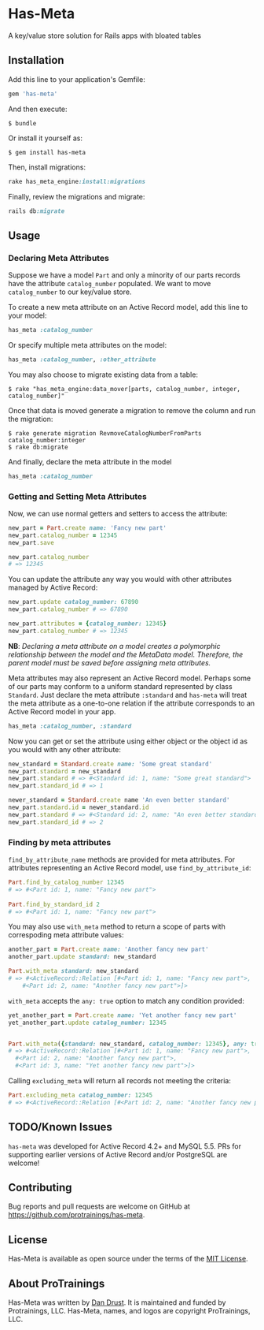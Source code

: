 # Has-Meta

A key/value store solution for Rails apps with bloated tables

## Installation

Add this line to your application's Gemfile:

```ruby
gem 'has-meta'
```

And then execute:

    $ bundle

Or install it yourself as:

    $ gem install has-meta
    
Then, install migrations: 

```ruby
rake has_meta_engine:install:migrations
```

Finally, review the migrations and migrate:

```ruby
rails db:migrate
```

## Usage

### Declaring Meta Attributes

Suppose we have a model `Part` and only a minority of our parts records have the attribute `catalog_number` populated.  We want to move `catalog_number` to our key/value store.

To create a new meta attribute on an Active Record model, add this line to your model:

```ruby
has_meta :catalog_number
```

Or specify multiple meta attributes on the model:

```ruby
has_meta :catalog_number, :other_attribute
```

You may also choose to migrate existing data from a table:

    $ rake "has_meta_engine:data_mover[parts, catalog_number, integer, catalog_number]"
    
Once that data is moved generate a migration to remove the column and run the migration:

    $ rake generate migration RevmoveCatalogNumberFromParts catalog_number:integer
    $ rake db:migrate
    
And finally, declare the meta attribute in the model

```ruby
has_meta :catalog_number
```

### Getting and Setting Meta Attributes

Now, we can use normal getters and setters to access the attribute:

```ruby
new_part = Part.create name: 'Fancy new part'  
new_part.catalog_number = 12345  
new_part.save

new_part.catalog_number  
# => 12345
```

You can update the attribute any way you would with other attributes managed by Active Record:

```ruby
new_part.update catalog_number: 67890  
new_part.catalog_number # => 67890  

new_part.attributes = {catalog_number: 12345}  
new_part.catalog_number # => 12345  
```

**NB**: _Declaring a meta attribute on a model creates a polymorphic relationship between the model and the MetaData model. Therefore, the parent model must be saved before assigning meta attributes._

Meta attributes may also represent an Active Record model. Perhaps some of our parts may conform to a uniform standard represented by class `Standard`.  Just declare the meta attribute `:standard` and `has-meta` will treat the meta attribute as a one-to-one relation if the attribute corresponds to an Active Record model in your app.

```ruby
has_meta :catalog_number, :standard
```

Now you can get or set the attribute using either object or the object id as you would with any other attribute:

```ruby
new_standard = Standard.create name: 'Some great standard'  
new_part.standard = new_standard  
new_part.standard # => #<Standard id: 1, name: "Some great standard">  
new_part.standard_id # => 1  

newer_standard = Standard.create name 'An even better standard'  
new_part.standard.id = newer_standard.id  
new_part.standard # => #<Standard id: 2, name: "An even better standard">  
new_part.standard_id # => 2  
```

### Finding by meta attributes

`find_by_attribute_name` methods are provided for meta attributes.  For attributes representing an Active Record model, use `find_by_attribute_id`:

```ruby
Part.find_by_catalog_number 12345  
# => #<Part id: 1, name: "Fancy new part">
    
Part.find_by_standard_id 2  
# => #<Part id: 1, name: "Fancy new part">
```

You may also use `with_meta` method to return a scope of parts with correspoding meta attribute values:

```ruby
another_part = Part.create name: 'Another fancy new part'
another_part.update standard: new_standard

Part.with_meta standard: new_standard
# => #<ActiveRecord::Relation [#<Part id: 1, name: "Fancy new part">, 
    #<Part id: 2, name: "Another fancy new part">]>
```

`with_meta` accepts the `any: true` option to match any condition provided:

```ruby
yet_another_part = Part.create name: 'Yet another fancy new part'
yet_another_part.update catalog_number: 12345


Part.with_meta({standard: new_standard, catalog_number: 12345}, any: true)
# => #<ActiveRecord::Relation [#<Part id: 1, name: "Fancy new part">, 
  #<Part id: 2, name: "Another fancy new part">, 
  #<Part id: 3, name: "Yet another fancy new part">]>
```

Calling `excluding_meta` will return all records not meeting the criteria:

```ruby
Part.excluding_meta catalog_number: 12345
# => #<ActiveRecord::Relation [#<Part id: 2, name: "Another fancy new part">]>
```
  
## TODO/Known Issues
`has-meta` was developed for Active Record 4.2+ and MySQL 5.5.  PRs for supporting earlier versions of Active Record and/or PostgreSQL are welcome!

## Contributing

Bug reports and pull requests are welcome on GitHub at https://github.com/protrainings/has-meta.

## License

Has-Meta is available as open source under the terms of the [MIT License](https://opensource.org/licenses/MIT).

## About ProTrainings
Has-Meta was written by [Dan Drust](https://www.github.com/dandrust).  It is maintained and funded by Protrainings, LLC. Has-Meta, names, and logos are copyright ProTrainings, LLC. 


